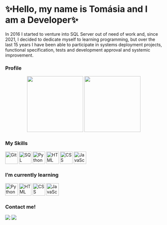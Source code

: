 # ✨Hello, my name is Tomásia and I am a Developer✨
In 2016 I started to venture into SQL Server out of need of work and, since 2021, I decided to dedicate myself to learning programming, but over the last 15 years I have been able to participate in systems deployment projects, functional specification, tests and development approval and systemic improvement.


### Profile <!-- Perfil -->
<div align=center>
  <img src="https://github-readme-stats.vercel.app/api?username=tomasiamussuri&show_icons=true&theme=buefy&include_all_commits=true&count_private=true" height=180em />
  <img src="https://github-readme-stats.vercel.app/api/top-langs/?username=tomasiamussuri&layout=compact&langs_count=7&theme=buefy" height=180em />
</div>
 
### My Skills <!-- Minhas Habilidades -->
  <img alt="Git" src="https://cdn-icons-png.flaticon.com/128/4926/4926624.png" width=40 height=40 /> <img alt="SQL Server"
src="https://cdn-icons-png.flaticon.com/512/5968/5968364.png" width=40 height=40 /> <img alt="Python" src="https://cdn-icons-png.flaticon.com/128/5968/5968350.png" width=40 height=40 /> <img alt="HTML" src="https://cdn-icons-png.flaticon.com/128/5968/5968267.png" width=40 height=40 /> <img alt="CSS" src="https://cdn-icons-png.flaticon.com/128/5968/5968242.png" width=40 height=40 /> <img alt="JavaScript" src="https://cdn-icons-png.flaticon.com/128/5968/5968292.png" width=40 height=40 /> 

### I’m currently learning <!-- Estou estudando no momento -->
<img alt="Python" src="https://cdn-icons-png.flaticon.com/128/5968/5968350.png" width=40 height=40 /> <img alt="HTML"
src="https://cdn-icons-png.flaticon.com/128/5968/5968267.png" width=40 height=40 /> <img alt="CSS" 
src="https://cdn-icons-png.flaticon.com/128/5968/5968242.png" width=40 height=40 /> <img alt="JavaScript"
src="https://cdn-icons-png.flaticon.com/128/5968/5968292.png" width=40 height=40 /> 
  
### Contact me! <!-- Contate-me -->
  <a href="mailto:tomasiamcm@gmail.com"><img src="https://img.shields.io/badge/Gmail-D14836?style=for-the-badge&logo=gmail&logoColor=white" target="_blank"></a> <a href="https://www.linkedin.com/in/tomasiamussuri" target="_blank"><img src="https://img.shields.io/badge/-LinkedIn-%230077B5?style=for-the-badge&logo=linkedin&logoColor=white" target="_blank"></a>
